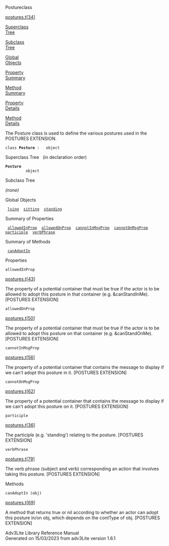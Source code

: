 ---
---
<span class="title">Posture</span><span class="type">class</span>

[postures.t](../file/postures.t.html)\[[34](../source/postures.t.html#34)\]

[Superclass  
Tree](#_SuperClassTree_)

[Subclass  
Tree](#_SubClassTree_)

[Global  
Objects](#_ObjectSummary_)

[Property  
Summary](#_PropSummary_)

[Method  
Summary](#_MethodSummary_)

[Property  
Details](#_Properties_)

[Method  
Details](#_Methods_)

<div class="fdesc">

The Posture class is used to define the various postures used in the
POSTURES EXTENSION.

`class `**`Posture`**` :   object`

</div>

<span id="_SuperClassTree_"></span>

<div class="mjhd">

<span class="hdln">Superclass Tree</span>   (in declaration order)

</div>

**`Posture`**  
`         object`  
<span id="_SubClassTree_"></span>

<div class="mjhd">

<span class="hdln">Subclass Tree</span>  

</div>

*(none)* <span id="_ObjectSummary_"></span>

<div class="mjhd">

<span class="hdln">Global Objects</span>  

</div>

` `[`lying`](../object/lying.html)`  `[`sitting`](../object/sitting.html)`  `[`standing`](../object/standing.html)`  `
<span id="_PropSummary_"></span>

<div class="mjhd">

<span class="hdln">Summary of Properties</span>  

</div>

` `[`allowedInProp`](#allowedInProp)`  `[`allowedOnProp`](#allowedOnProp)`  `[`cannotInMsgProp`](#cannotInMsgProp)`  `[`cannotOnMsgProp`](#cannotOnMsgProp)`  `[`participle`](#participle)`  `[`verbPhrase`](#verbPhrase)`  `

<span id="_MethodSummary_"></span>

<div class="mjhd">

<span class="hdln">Summary of Methods</span>  

</div>

` `[`canAdoptIn`](#canAdoptIn)`  `

<span id="_Properties_"></span>

<div class="mjhd">

<span class="hdln">Properties</span>  

</div>

<span id="allowedInProp"></span>

`allowedInProp`

[postures.t](../file/postures.t.html)\[[43](../source/postures.t.html#43)\]

<div class="desc">

The property of a potential container that must be true if the actor is
to be allowed to adopt this posture in that container (e.g.
&canStandInMe). \[POSTURES EXTENSION\]

</div>

<span id="allowedOnProp"></span>

`allowedOnProp`

[postures.t](../file/postures.t.html)\[[50](../source/postures.t.html#50)\]

<div class="desc">

The property of a potential container that must be true if the actor is
to be allowed to adopt this posture on that container (e.g.
&canStandOnMe). \[POSTURES EXTENSION\]

</div>

<span id="cannotInMsgProp"></span>

`cannotInMsgProp`

[postures.t](../file/postures.t.html)\[[56](../source/postures.t.html#56)\]

<div class="desc">

The property of a potential container that contains the message to
display if we can't adopt this posture in it. \[POSTURES EXTENSION\]

</div>

<span id="cannotOnMsgProp"></span>

`cannotOnMsgProp`

[postures.t](../file/postures.t.html)\[[62](../source/postures.t.html#62)\]

<div class="desc">

The property of a potential container that contains the message to
display if we can't adopt this posture on it. \[POSTURES EXTENSION\]

</div>

<span id="participle"></span>

`participle`

[postures.t](../file/postures.t.html)\[[36](../source/postures.t.html#36)\]

<div class="desc">

The participle (e.g. 'standing') relating to the posture. \[POSTURES
EXTENSION\]

</div>

<span id="verbPhrase"></span>

`verbPhrase`

[postures.t](../file/postures.t.html)\[[79](../source/postures.t.html#79)\]

<div class="desc">

The verb phrase (subject and verb) corresponding an action that involves
taking this posture. \[POSTURES EXTENSION\]

</div>

<span id="_Methods_"></span>

<div class="mjhd">

<span class="hdln">Methods</span>  

</div>

<span id="canAdoptIn"></span>

`canAdoptIn (obj)`

[postures.t](../file/postures.t.html)\[[69](../source/postures.t.html#69)\]

<div class="desc">

A method that returns true or nil according to whether an actor can
adopt this posture in/on obj, which depends on the contType of obj.
\[POSTURES EXTENSION\]

</div>

<div class="ftr">

Adv3Lite Library Reference Manual  
Generated on 15/03/2023 from adv3Lite version 1.6.1

</div>
